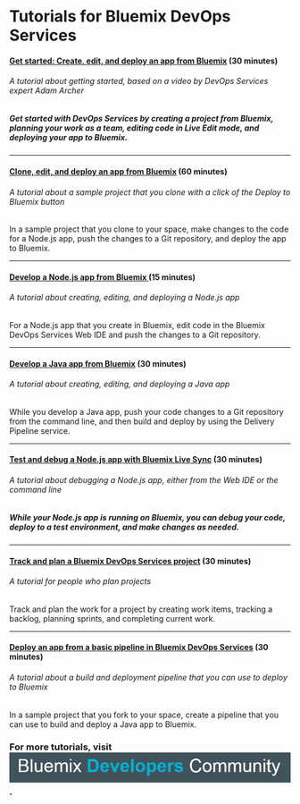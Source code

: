 # Tutorials for Bluemix DevOps Services


<div name="tutorials-list" class="jh-columns pbs">
<div class="jh-col-12-122 f_left">
<h4><a href="/tutorials/devopsoverview"><strong>Get started: Create, edit, and deploy an app from Bluemix</strong></a> (30 minutes)</h4>
<h6><em>A tutorial about getting started, based on a video by DevOps Services expert Adam Archer</em></h6>
<h5>Get started with DevOps Services by creating a project from Bluemix, planning your work as a team, editing code in Live Edit mode, and deploying your app to Bluemix.</h5>
<hr style="border-width:1px;margin-top:1em;margin-bottom:0em">
<a href="/tutorials/devopsweb"><h4> <strong>Clone, edit, and deploy an app from Bluemix</strong></a> (60 minutes)</h4>
<h6><em>A tutorial about a sample project that you clone with a click of the Deploy to Bluemix button</em></h6>
In a sample project that you clone to your space, make changes to the code for a Node.js app, push the changes to a Git repository, and deploy the app to Bluemix.
<hr style="border-width:1px;margin-top:1em;margin-bottom:0em">
<h4><a href="/tutorials/jazzeditor"><strong>Develop a Node.js app from Bluemix</strong> </a>(15 minutes) </h4>
<h6><em>A tutorial about creating, editing, and deploying a Node.js app</em></h6>
For a Node.js app that you create in Bluemix, edit code in the Bluemix DevOps Services Web IDE and push the changes to a Git repository.
<hr style="border-width:1px;margin-top:1em;margin-bottom:0em"><h4>
<a href="/tutorials/jazzeditorjava"><strong>
Develop a Java app from Bluemix</strong></a> (30 minutes) </h4>
<h6><em>A tutorial about creating, editing, and deploying a Java app</em></h6>
While you develop a Java app, push your code changes to a Git repository from the command line, and then build and deploy by using the Delivery Pipeline service.
<hr style="border-width:1px;margin-top:1em;margin-bottom:0em">
<h4>
<a href="/tutorials/livesync"><strong>Test and debug a Node.js app with Bluemix Live Sync</strong></a> (30 minutes)</h4><h6><em>A tutorial about debugging a Node.js app, either from the Web IDE or the command line</em></h6>
<h5>While your Node.js app is running on Bluemix, you can debug your code, deploy to a test environment, and make changes as needed.</h5>
<hr style="border-width:1px;margin-top:1em;margin-bottom:0em">
<h4>
<a href="/tutorials/trackplan"><strong>Track and plan a Bluemix DevOps Services project</strong></a> (30 minutes)
</h4><h6><em>A tutorial for people who plan projects</em></h6>
Track and plan the work for a project by creating work items, tracking a backlog, planning sprints, and completing current work.
<hr style="border-width:1px;margin-top:1em;margin-bottom:0em">
<h4>
<a href="/tutorials/basicbuild"><strong>Deploy an app from a basic pipeline in Bluemix DevOps Services</strong></a> (30 minutes)</h4>
<h6><em>A tutorial about a build and deployment pipeline that you can use to deploy to Bluemix</em></h6>
In a sample project that you fork to your space, create a pipeline that you can use to build and deploy a Java app to Bluemix.
</div></div>


### For more tutorials, visit <a href="https://developer.ibm.com/bluemix/docs/"><img style="display: inline; margin: 0px; border-style: none; margin-bottom: 2px;" src="images/bluemix-developers-community.png"></a>.




